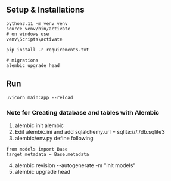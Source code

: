 
## Setup & Installations
```
python3.11 -m venv venv
source venv/bin/activate
# on windows use
venv\Scripts\activate

pip install -r requirements.txt

# migrations
alembic upgrade head
```
## Run
```
uvicorn main:app --reload
```



### Note for Creating database and tables with Alembic
1. alembic init alembic
2. Edit alembic.ini and add sqlalchemy.url = sqlite:///./db.sqlite3
3. alembic/env.py define following
```
from models import Base
target_metadata = Base.metadata
```
4. alembic revision --autogenerate -m "init models"
5. alembic upgrade head
